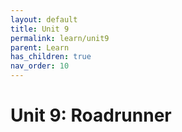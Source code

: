 ```yaml
---
layout: default
title: Unit 9
permalink: learn/unit9
parent: Learn
has_children: true
nav_order: 10
---
```


# Unit 9: Roadrunner
